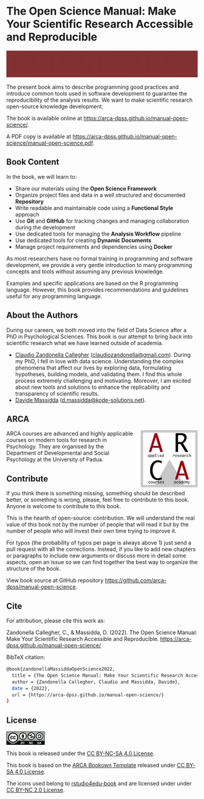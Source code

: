 
<!-- README.md is generated from README.Rmd. Please edit that file -->

# The Open Science Manual: Make Your Scientific Research Accessible and Reproducible

<!-- badges: start -->
<!-- badges: end -->

<img src="assets/images/banner.png" height="70px" width="100%">

The present book aims to describe programming good practices and
introduce common tools used in software development to guarantee the
reproducibility of the analysis results. We want to make scientific
research open-source knowledge development.

The book is available online at
<https://arca-dpss.github.io/manual-open-science/>.

A PDF copy is available at
<https://arca-dpss.github.io/manual-open-science/manual-open-science.pdf>.

## Book Content

In the book, we will learn to:

-   Share our materials using the **Open Science Framework**
-   Organize project files and data in a well structured and documented
    **Repository**
-   Write readable and maintainable code using a **Functional Style**
    approach
-   Use **Git** and **GitHub** for tracking changes and managing
    collaboration during the development
-   Use dedicated tools for managing the **Analysis Workflow** pipeline
-   Use dedicated tools for creating **Dynamic Documents**
-   Manage project requirements and dependencies using **Docker**

As most researchers have no formal training in programming and software
development, we provide a very gentle introduction to many programming
concepts and tools without assuming any previous knowledge.

Examples and specific applications are based on the R programming
language. However, this book provides recommendations and guidelines
useful for any programming language.

## About the Authors

During our careers, we both moved into the field of Data Science after a
PhD in Psychological Sciences. This book is our attempt to bring back
into scientific research what we have learned outside of academia.

-   [Claudio Zandonella
    Callegher](https://claudiozandonella.netlify.app/)
    (<claudiozandonella@gmail.com>). During my PhD, I fell in love with
    data science. Understanding the complex phenomena that affect our
    lives by exploring data, formulating hypotheses, building models,
    and validating them. I find this whole process extremely challenging
    and motivating. Moreover, I am excited about new tools and solutions
    to enhance the replicability and transparency of scientific results.
-   [Davide Massidda](https://www.linkedin.com/in/davidemassidda/)
    (<d.massidda@kode-solutions.net>).

## ARCA

<img style = "margin-left: 20px;" align="right" width="150" height="150" src="assets/images/arca-logo.png">

ARCA courses are advanced and highly applicable courses on modern tools
for research in Psychology. They are organised by the Department of
Developmental and Social Psychology at the University of Padua.

## Contribute

If you think there is something missing, something should be described
better, or something is wrong, please, feel free to contribute to this
book. Anyone is welcome to contribute to this book.

This is the hearth of open-source: contribution. We will understand the
real value of this book not by the number of people that will read it
but by the number of people who will invest their own time trying to
improve it.

For typos (the probability of typos per page is always above 1) just
send a pull request with all the corrections. Instead, if you like to
add new chapters or paragraphs to include new arguments or discuss more
in detail some aspects, open an issue so we can find together the best
way to organize the structure of the book.

View book source at GitHub repository
<https://github.com/arca-dpss/manual-open-science>.

## Cite

For attribution, please cite this work as:

Zandonella Callegher, C., & Massidda, D. (2022). The Open Science
Manual: Make Your Scientific Research Accessible and Reproducible.
<https://arca-dpss.github.io/manual-open-science/>

BibTeX citation:

``` bash
@book{zandonellaMassiddaOpenScience2022,
  title = {The Open Science Manual: Make Your Scientific Research Accessible and Reproducible},
  author = {Zandonella Callegher, Claudio and Massidda, Davide},
  date = {2022},
  url = {https://arca-dpss.github.io/manual-open-science/}
}
```

## License

<img src="images/cc-nc-sa.png" width="20%" style="display: block; margin: auto auto auto 0;" />

This book is released under the [CC BY-NC-SA 4.0
License](https://creativecommons.org/licenses/by-nc-sa/4.0/).

This book is based on the [ARCA Bookown
Template](https://github.com/arca-dpss/template-bookdown) released under
[CC BY-SA 4.0 License](https://creativecommons.org/licenses/by-sa/4.0/).

The icons used belong to
[rstudio4edu-book](https://rstudio4edu.github.io/rstudio4edu-book/) and
are licensed under under [CC BY-NC 2.0
License](https://creativecommons.org/licenses/by-nc/2.0/).
